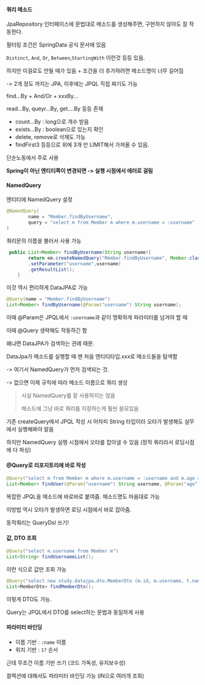 #### 쿼리 메소드

JpaRepository 인터페이스에 문법대로 메소드를 생성해주면, 구현하지 않아도 잘 작동한다.

필터링 조건은 SpringData 공식 문서에 있음

`Distinct`, `And`, `Or`, `Between`,`StartingWith` 이런것 등등 있음.



하지만 이걸로도 안될 때가 있음 + 조건을 더 추가하려면 메소드명이 너무 길어짐

-> 2개 정도 까지는 JPA, 이후에는 JPQL 직접 짜기도 가능



find...By + And/Or + xxxBy...

read...By, queyr...By, get....By 등등 존재

* count...By : long으로 개수 받음
* exists...By : boolean으로 있는지 확인
* delete, remove로 삭제도 가능
* findFirst3 등등으로 위에 3개 만 LIMIT해서 가져올 수 있음.



단순노동에서 주로 사용

**Spring이 아닌 엔티티쪽이 변경되면 -> 실행 시점에서 에러로 걸림**



#### NamedQuery

엔티티에 NamedQuery 설정

````java
@NamedQuery(
        name = "Member.findByUsername",
        query = "select m from Member m where m.username = :username"
)
````

쿼리문의 이름을 불러서 사용 가능

````java
 public List<Member> findByUsername(String username){
        return em.createNamedQuery("Member.findByUsername", Member.class)
        .setParameter("username",username)
        .getResultList();
    }
````



이것 역시 편리하게 DataJPA로 가능

````java
@Query(name = "Member.findByUsername")
List<Member> findByUsername(@Param("username") String username);
````

이때 @Param은 JPQL에서 `:username`과 같이 명확하게 파라미터를 넘겨야 할 때

이때 @Query 생략해도 작동하긴 함



왜냐면 DataJPA가 검색하는 관례 때문.

DataJpa가 메소드를 실행할 때 맨 처음 엔티티타입.xxx로 메소드들을 탐색함

-> 여기서 NamedQuery가 먼저 검색되는 것.

-> 없으면 이제 규칙에 따라 메소드 이름으로 쿼리 생성



> 사실 NamedQuery를 잘 사용하지는 않음
>
> 메소드에 그냥 바로 쿼리를 지정하는게 훨씬 쓸모있음

기존 createQuery에서 JPQL 작성 시 어차피 String 타입이라 오타가 발생해도 실무에서 실행해봐야 알음

하지만 NamedQuery 실행 시점에서 오타를 잡아낼 수 있음 (정적 쿼리라서 로딩시점에 다 파싱)



#### @Query로 리포지토리에 바로 작성

````java
@Query("select m from Member m where m.username = :username and m.age = : age")
List<Member> findUser(@Param("username") String username, @Param("age") int age);
````

복잡한 JPQL을 메소드에 바로바로 붙여줌. 메소드명도 마음대로 가능

이방법 역시 오타가 발생하면 로딩 시점에서 바로 잡아줌.



동적쿼리는 QueryDsl 쓰기!



#### 값, DTO 조회

````java
@Query("select m.username from Member m")
List<String> findUsernameList();
````

이런 식으로 값만 조회 가능



````java
@Query("select new study.datajpa.dto.MemberDto (m.id, m.username, t.name) from Member m join m.team t")
List<MemberDto> findMemberDto();
````

이렇게 DTO도 가능. 

Query는 JPQL에서 DTO를 select하는 문법과 동일하게 사용



#### 파라미터 바인딩

* 이름 기반 : `:name` 이름
* 위치 기반 : `1?` 순서

근데 무조건 이름 기반 쓰기 (코드 가독성, 유지보수성)



컬렉션에 대해서도 파라미터 바인딩 가능 (IN으로 여러개 조회)